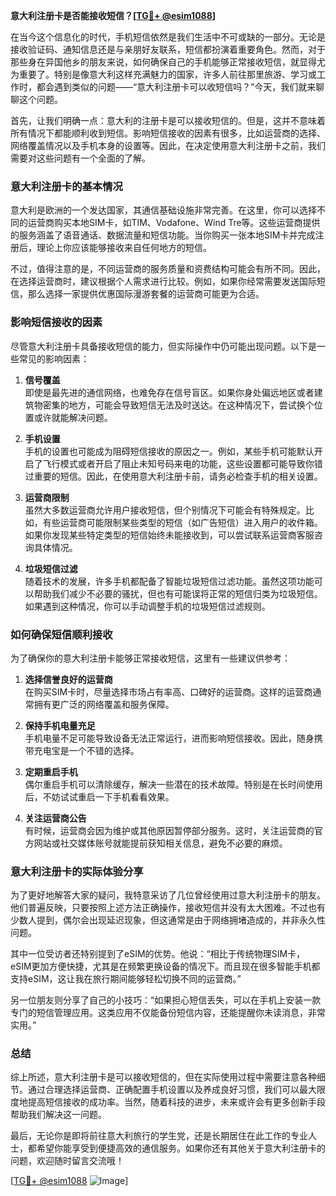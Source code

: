**意大利注册卡是否能接收短信？[[TG💪+ @esim1088](https://t.me/s/esim1088)]**

在当今这个信息化的时代，手机短信依然是我们生活中不可或缺的一部分。无论是接收验证码、通知信息还是与亲朋好友联系，短信都扮演着重要角色。然而，对于那些身在异国他乡的朋友来说，如何确保自己的手机能够正常接收短信，就显得尤为重要了。特别是像意大利这样充满魅力的国家，许多人前往那里旅游、学习或工作时，都会遇到类似的问题——“意大利注册卡可以收短信吗？”今天，我们就来聊聊这个问题。

首先，让我们明确一点：意大利的注册卡是可以接收短信的。但是，这并不意味着所有情况下都能顺利收到短信。影响短信接收的因素有很多，比如运营商的选择、网络覆盖情况以及手机本身的设置等。因此，在决定使用意大利注册卡之前，我们需要对这些问题有一个全面的了解。

### **意大利注册卡的基本情况**

意大利是欧洲的一个发达国家，其通信基础设施非常完善。在这里，你可以选择不同的运营商购买本地SIM卡，如TIM、Vodafone、Wind Tre等。这些运营商提供的服务涵盖了语音通话、数据流量和短信功能。当你购买一张本地SIM卡并完成注册后，理论上你应该能够接收来自任何地方的短信。

不过，值得注意的是，不同运营商的服务质量和资费结构可能会有所不同。因此，在选择运营商时，建议根据个人需求进行比较。例如，如果你经常需要发送国际短信，那么选择一家提供优惠国际漫游套餐的运营商可能更为合适。

### **影响短信接收的因素**

尽管意大利注册卡具备接收短信的能力，但实际操作中仍可能出现问题。以下是一些常见的影响因素：

1. **信号覆盖**  
   即使是最先进的通信网络，也难免存在信号盲区。如果你身处偏远地区或者建筑物密集的地方，可能会导致短信无法及时送达。在这种情况下，尝试换个位置或许就能解决问题。

2. **手机设置**  
   手机的设置也可能成为阻碍短信接收的原因之一。例如，某些手机可能默认开启了飞行模式或者开启了阻止未知号码来电的功能，这些设置都可能导致你错过重要的短信。因此，在使用意大利注册卡前，请务必检查手机的相关设置。

3. **运营商限制**  
   虽然大多数运营商允许用户接收短信，但个别情况下可能会有特殊规定。比如，有些运营商可能限制某些类型的短信（如广告短信）进入用户的收件箱。如果你发现某些特定类型的短信始终未能接收到，可以尝试联系运营商客服咨询具体情况。

4. **垃圾短信过滤**  
   随着技术的发展，许多手机都配备了智能垃圾短信过滤功能。虽然这项功能可以帮助我们减少不必要的骚扰，但也有可能误将正常的短信归类为垃圾短信。如果遇到这种情况，你可以手动调整手机的垃圾短信过滤规则。

### **如何确保短信顺利接收**

为了确保你的意大利注册卡能够正常接收短信，这里有一些建议供参考：

1. **选择信誉良好的运营商**  
   在购买SIM卡时，尽量选择市场占有率高、口碑好的运营商。这样的运营商通常拥有更广泛的网络覆盖和服务保障。

2. **保持手机电量充足**  
   手机电量不足可能导致设备无法正常运行，进而影响短信接收。因此，随身携带充电宝是一个不错的选择。

3. **定期重启手机**  
   偶尔重启手机可以清除缓存，解决一些潜在的技术故障。特别是在长时间使用后，不妨试试重启一下手机看看效果。

4. **关注运营商公告**  
   有时候，运营商会因为维护或其他原因暂停部分服务。这时，关注运营商的官方网站或社交媒体账号就能提前获知相关信息，避免不必要的麻烦。

### **意大利注册卡的实际体验分享**

为了更好地解答大家的疑问，我特意采访了几位曾经使用过意大利注册卡的朋友。他们普遍反映，只要按照上述方法正确操作，接收短信并没有太大困难。不过也有少数人提到，偶尔会出现延迟现象，但这通常是由于网络拥堵造成的，并非永久性问题。

其中一位受访者还特别提到了eSIM的优势。他说：“相比于传统物理SIM卡，eSIM更加方便快捷，尤其是在频繁更换设备的情况下。而且现在很多智能手机都支持eSIM，这让我在旅行期间能够轻松切换不同的运营商。”

另一位朋友则分享了自己的小技巧：“如果担心短信丢失，可以在手机上安装一款专门的短信管理应用。这类应用不仅能备份短信内容，还能提醒你未读消息，非常实用。”

### **总结**

综上所述，意大利注册卡是可以接收短信的，但在实际使用过程中需要注意各种细节。通过合理选择运营商、正确配置手机设置以及养成良好习惯，我们可以最大限度地提高短信接收的成功率。当然，随着科技的进步，未来或许会有更多创新手段帮助我们解决这一问题。

最后，无论你是即将前往意大利旅行的学生党，还是长期居住在此工作的专业人士，都希望你能享受到便捷高效的通信服务。如果你还有其他关于意大利注册卡的问题，欢迎随时留言交流哦！

[[TG💪+ @esim1088](https://t.me/s/esim1088) ![Image](https://i.postimg.cc/4NQfJmqS/Snipaste-2025-05-13-00-14-12.png)]